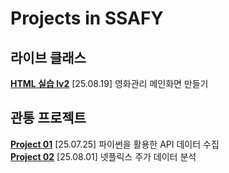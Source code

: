 # Projects in SSAFY

## 라이브 클래스
**[HTML 실습 lv2](./live-class/front_ws_01_2/)**
[25.08.19] 영화관리 메인화면 만들기

## 관통 프로젝트
**[Project 01](./01-pjt)**
[25.07.25] 파이썬을 활용한 API 데이터 수집  
**[Project 02](./02-pjt)**
[25.08.01] 넷플릭스 주가 데이터 분석
